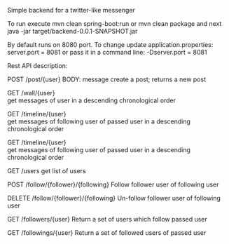 Simple backend for a twitter-like messenger

To run execute
mvn clean spring-boot:run
or
mvn clean package
and next
java -jar target/backend-0.0.1-SNAPSHOT.jar


By default runs on 8080 port. To change update application.properties:
server.port = 8081 
or pass it in a command line:
-Dserver.port = 8081


  
Rest API description:

POST /post/{user} BODY: message 
create a post; returns a new post

GET /wall/{user}  
get messages of user in a descending chronological order 

GET /timeline/{user}  
get messages of following user of passed user in a descending chronological order 

GET /timeline/{user}  
get messages of following user of passed user in a descending chronological order 

GET /users
get list of users 

POST /follow/{follower}/{following}
Follow follower user of following user

DELETE /follow/{follower}/{following}
Un-follow follower user of following user

GET /followers/{user}
Return a set of users which follow passed user 

GET /followings/{user}
Return a set of followed users of passed user 

